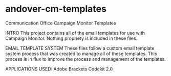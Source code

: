 # andover-cm-templates
Communication Office Campaign Monitor Templates

INTRO
This project contains all of the email templates for use with Campaign Monitor. Nothing propriety is included in these files. 

EMAIL TEMPLATE SYSTEM
These files follow a custom email template system process that was created to manage all of these templates. This process is in flux to improve the process and management of the templates.

APPLICATIONS USED:
Adobe Brackets
Codekit 2.0